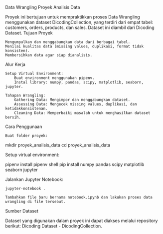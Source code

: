 Data Wrangling Proyek Analisis Data

Proyek ini bertujuan untuk mempraktikkan proses Data Wrangling menggunakan dataset DicodingCollection, yang terdiri dari empat tabel: customers, orders, products, dan sales. Dataset ini diambil dari Dicoding Dataset.
Tujuan Proyek

    Mengumpulkan dan menggabungkan data dari berbagai tabel.
    Menilai kualitas data (missing values, duplikasi, format tidak konsisten).
    Membersihkan data agar siap dianalisis.

Alur Kerja

    Setup Virtual Environment:
        Buat environment menggunakan pipenv.
        Instal library: numpy, pandas, scipy, matplotlib, seaborn, jupyter.

    Tahapan Wrangling:
        Gathering Data: Mengimpor dan menggabungkan dataset.
        Assessing Data: Mengecek missing values, duplikasi, dan ketidakkonsistenan.
        Cleaning Data: Memperbaiki masalah untuk menghasilkan dataset bersih.

Cara Penggunaan

    Buat folder proyek:

mkdir proyek_analisis_data
cd proyek_analisis_data

Setup virtual environment:

pipenv install
pipenv shell
pip install numpy pandas scipy matplotlib seaborn jupyter

Jalankan Jupyter Notebook:

    jupyter-notebook .

    Tambahkan file baru bernama notebook.ipynb dan lakukan proses data wrangling di file tersebut.

Sumber Dataset

Dataset yang digunakan dalam proyek ini dapat diakses melalui repository berikut:
Dicoding Dataset - DicodingCollection.
